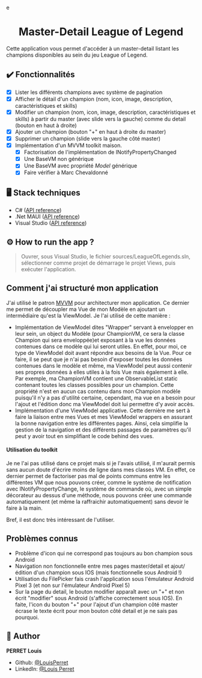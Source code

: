 e<h1 align="center">Master-Detail League of Legend</h1>

Cette application vous permet d'accéder à un master-detail listant les champions disponibles au sein du jeu League of Legend.

## ✔️ Fonctionnalités

- [x] Lister les différents champions avec système de pagination
- [x] Afficher le détail d'un champion (nom, icon, image, description, caractéristiques et skills)
- [x] Modifier un champion (nom, icon, image, description, caractéristiques et skills) à partir du master (avec slide vers la gauche) comme du detail (bouton en haut à droite)
- [x] Ajouter un champion (bouton "+" en haut à droite du master)
- [x] Supprimer un champion (slide vers la gauche côté master)
- [x] Implémentation d'un MVVM toolkit maison.
  - [x] Factorisation de l'implémentation de INotifyPropertyChanged
  - [x] Une BaseVM non générique 
  - [x] Une BaseVM avec propriété *Model* générique
  - [x] Faire vérifier à Marc Chevaldonné

## 🖥️ Stack techniques

- C# ([API reference](https://learn.microsoft.com/fr-fr/dotnet/csharp/))
- .Net MAUI ([API reference](https://learn.microsoft.com/fr-fr/dotnet/maui/))
- Visual Studio ([API reference](https://learn.microsoft.com/fr-fr/visualstudio/windows/?view=vs-2022))

## ⚙️ How to run the app ?

> Ouvrer, sous Visual Studio, le fichier sources/LeagueOfLegends.sln, sélectionner comme projet de démarrage le projet Views, puis exécuter l'application.

## Comment j'ai structuré mon application

J'ai utilisé le patron [MVVM](https://learn.microsoft.com/fr-fr/windows/uwp/data-binding/data-binding-and-mvvm) pour architecturer mon application. Ce dernier me permet de découpler ma Vue de mon Modèle en ajoutant un intermédiaire qu'est la ViewModel. Je l'ai utilisé de cette manière :
- Implémentation de ViewModel dites "Wrapper" servant à envelopper en leur sein, un object du Modèle (pour ChampionVM, ce sera la classe Champion qui sera enveloppée)et exposant à la vue les données contenues dans ce modèle qui lui seront utiles. En effet, pour moi, ce type de ViewModel doit avant répondre aux besoins de la Vue. Pour ce faire, il se peut que je n'ai pas besoin d'exposer toutes les données contenues dans le modèle et même, ma ViewModel peut aussi contenir ses propres données à elles utiles à la fois Vue mais également à elle. Par exemple, ma ChampionVM contient une ObservableList static contenant toutes les classes possibles pour un champion. Cette propriété n'est en aucun cas contenu dans mon Champion modèle puisqu'il n'y a pas d'utilité certaine, cependant, ma vue en a besoin pour l'ajout et l'édition donc ma ViewModel doit lui permettre d'y avoir accès.
- Implémentation d'une ViewModel applicative. Cette dernière me sert à faire la liaison entre mes Vues et mes ViewModel wrappers en assurant la bonne navigation entre les différentes pages. Ainsi, cela simplifie la gestion de la navigation et des différents passages de paramètres qu'il peut y avoir tout en simplifiant le code behind des vues.

#### Utilisation du toolkit

Je ne l'ai pas utilisé dans ce projet mais si je l'avais utilisé, il m'aurait permis sans aucun doute d'écrire moins de ligne dans mes classes VM. En effet, ce dernier permet de factoriser pas mal de points communs entre les différentes VM que nous pouvons créer, comme le système de notification avec INotifyPropertyChange, le système de commande où, avec un simple décorateur au dessus d'une méthode, nous pouvons créer une commande automatiquement (et même la raffraichir automatiquement) sans devoir le faire à la main.

Bref, il est donc très intéressant de l'utiliser.

## Problèmes connus

- Problème d'icon qui ne correspond pas toujours au bon champion sous Android
- Navigation non fonctionnelle entre mes pages master/detail et ajout/édition d'un champion sous IOS (mais fonctionnelle sous Android !)
- Utilisation du FilePicker fais crash l'application sous l'émulateur Android Pixel 3 (et non sur l'émulateur Android Pixel 5)
- Sur la page du detail, le bouton modifier apparaît avec un "+" et non écrit "modifier" sous Android (s'affiche correctement sous IOS). En faite, l'icon du bouton "+" pour l'ajout d'un champion côté master écrase le texte écrit pour mon bouton côté detail et je ne sais pas pourquoi.
  
## 👤 Author

**PERRET Louis**

* Github: [@LouisPerret](https://github.com/louis-perret)
* LinkedIn: [@Louis Perret](https://fr.linkedin.com/in/louis-perret-a67a6321b)